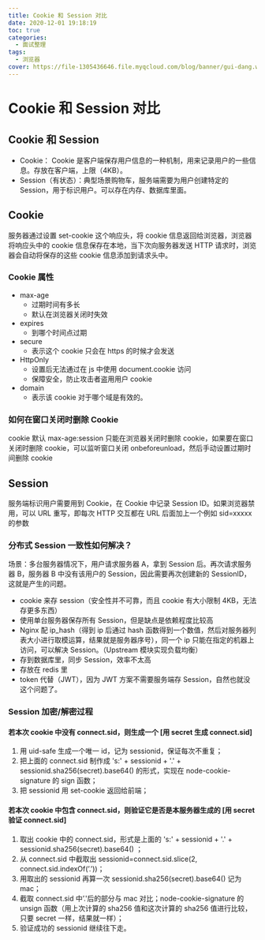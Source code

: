 ```yaml
---
title: Cookie 和 Session 对比
date: 2020-12-01 19:18:19
toc: true
categories:
  - 面试整理
tags:
  - 浏览器
cover: https://file-1305436646.file.myqcloud.com/blog/banner/gui-dang.webp
---
```


# Cookie 和 Session 对比

## Cookie 和 Session

- Cookie： Cookie 是客户端保存用户信息的一种机制，用来记录用户的一些信息。存放在客户端，上限（4KB）。
- Session（有状态）：典型场景购物车，服务端需要为用户创建特定的 Session，用于标识用户。可以存在内存、数据库里面。

## Cookie

服务器通过设置 set-cookie 这个响应头，将 cookie 信息返回给浏览器，浏览器将响应头中的 cookie 信息保存在本地，当下次向服务器发送 HTTP 请求时，浏览器会自动将保存的这些 cookie 信息添加到请求头中。

### Cookie 属性

- max-age
  - 过期时间有多长
  - 默认在浏览器关闭时失效
- expires
  - 到哪个时间点过期
- secure
  - 表示这个 cookie 只会在 https 的时候才会发送
- HttpOnly
  - 设置后无法通过在 js 中使用 document.cookie 访问
  - 保障安全，防止攻击者盗用用户 cookie
- domain
  - 表示该 cookie 对于哪个域是有效的。

### 如何在窗口关闭时删除 Cookie

cookie 默认 max-age:session 只能在浏览器关闭时删除 cookie，如果要在窗口关闭时删除 cookie，可以监听窗口关闭 onbeforeunload，然后手动设置过期时间删除 cookie

## Session

服务端标识用户需要用到 Cookie，在 Cookie 中记录 Session ID。如果浏览器禁用，可以 URL 重写，即每次 HTTP 交互都在 URL 后面加上一个例如 sid=xxxxx 的参数

### 分布式 Session 一致性如何解决？

场景：多台服务器情况下，用户请求服务器 A，拿到 Session 后。再次请求服务器 B，服务器 B 中没有该用户的 Session，因此需要再次创建新的 SessionID，这就是产生的问题。

- cookie 来存 session（安全性并不可靠，而且 cookie 有大小限制 4KB，无法存更多东西）
- 使用单台服务器保存所有 Session，但是缺点是依赖程度比较高
- Nginx 配 ip_hash（得到 ip 后通过 hash 函数得到一个数值，然后对服务器列表大小进行取模运算，结果就是服务器序号），同一个 ip 只能在指定的机器上访问，可以解决 Session。（Upstream 模块实现负载均衡）
- 存到数据库里，同步 Session，效率不太高
- 存放在 redis 里
- token 代替（JWT），因为 JWT 方案不需要服务端存 Session，自然也就没这个问题了。

### Session 加密/解密过程

#### 若本次 cookie 中没有 connect.sid，则生成一个 [用 secret 生成 connect.sid]

1. 用 uid-safe 生成一个唯一 id，记为 sessionid，保证每次不重复；
2. 把上面的 connect.sid 制作成 's:' + sessionid + '.' + sessionid.sha256(secret).base64() 的形式，实现在 node-cookie-signature 的 sign 函数；
3. 把 sessionid 用 set-cookie 返回给前端；

#### 若本次 cookie 中包含 connect.sid，则验证它是否是本服务器生成的 [用 secret 验证 connect.sid]

1. 取出 cookie 中的 connect.sid，形式是上面的 's:' + sessionid + '.' + sessionid.sha256(secret).base64() ；
2. 从 connect.sid 中截取出 sessionid=connect.sid.slice(2, connect.sid.indexOf(’.’))；
3. 用取出的 sessionid 再算一次 sessionid.sha256(secret).base64() 记为 mac；
4. 截取 connect.sid 中’.'后的部分与 mac 对比；node-cookie-signature 的 unsign 函数（用上次计算的 sha256 值和这次计算的 sha256 值进行比较，只要 secret 一样，结果就一样）；
5. 验证成功的 sessionid 继续往下走。

